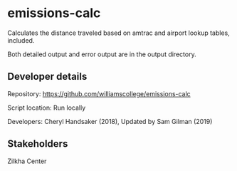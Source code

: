 # emissions-calc
Calculates the distance traveled based on amtrac and airport lookup tables, included. 

Both detailed output and error output are in the output directory. 

## Developer details
Repository: https://github.com/williamscollege/emissions-calc

Script location: Run locally 

Developers: Cheryl Handsaker (2018), Updated by Sam Gilman (2019)

## Stakeholders
Zilkha Center

